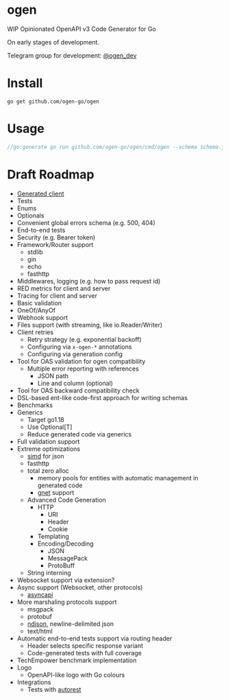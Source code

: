 # ogen

WIP Opinionated OpenAPI v3 Code Generator for Go

On early stages of development.

Telegram group for development: [@ogen_dev](https://t.me/ogen_dev)

# Install
```console
go get github.com/ogen-go/ogen
```

# Usage
```go
//go:generate go run github.com/ogen-go/ogen/cmd/ogen --schema schema.json --target target/dir -package api --clean
```

# Draft Roadmap

* [Generated client](https://github.com/ogen-go/ogen/issues/8)
* Tests
* Enums
* Optionals
* Convenient global errors schema (e.g. 500, 404)
* End-to-end tests
* Security (e.g. Bearer token)
* Framework/Router support
  * stdlib
  * gin
  * echo
  * fasthttp
* Middlewares, logging (e.g. how to pass request id)
* RED metrics for client and server
* Tracing for client and server
* Basic validation
* OneOf/AnyOf
* Webhook support
* Files support (with streaming, like io.Reader/Writer)
* Client retries
  * Retry strategy (e.g. exponential backoff)
  * Configuring via `x-ogen-*` annotations
  * Configuring via generation config
* Tool for OAS validation for ogen compatibility
  * Multiple error reporting with references
    * JSON path
    * Line and column (optional)
* Tool for OAS backward compatibility check
* DSL-based ent-like code-first approach for writing schemas
* Benchmarks
* Generics
  * Target go1.18
  * Use Optional[T]
  * Reduce generated code via generics
* Full validation support
* Extreme optimizations
  * [simd](https://github.com/minio/simdjson-go) for json
  * fasthttp
  * total zero alloc
    * memory pools for entities with automatic management in generated code
    * [gnet](https://github.com/panjf2000/gnet) support
  * Advanced Code Generation
    * HTTP
      * URI
      * Header
      * Cookie
    * Templating
    * Encoding/Decoding
      * JSON
      * MessagePack
      * ProtoBuff
  * String interning 
* Websocket support via extension?
* Async support (Websocket, other protocols)
  * [asyncapi](https://github.com/asyncapi/spec/blob/v2.2.0/spec/asyncapi.md)
* More marshaling protocols support
  * msgpack
  * protobuf
  * [ndjson](https://github.com/ndjson/ndjson-spec), newline-delimited json
  * text/html
* Automatic end-to-end tests support via routing header
  * Header selects specific response variant
  * Code-generated tests with full coverage
* TechEmpower benchmark implementation
* Logo
  * OpenAPI-like logo with Go colours
* Integrations
  * Tests with [autorest](https://github.com/Azure/autorest)